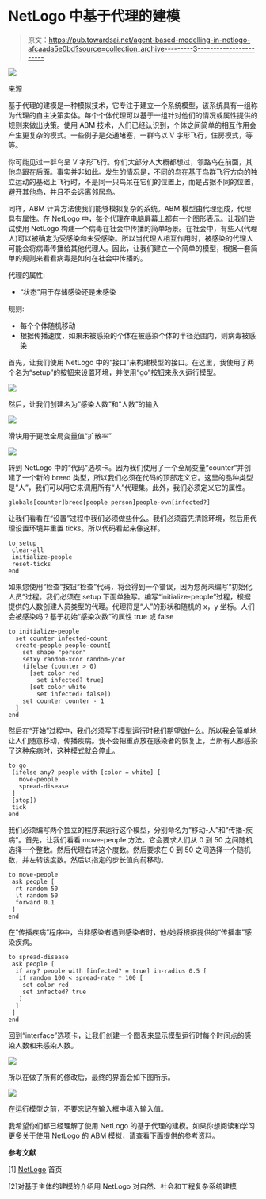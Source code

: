 # NetLogo 中基于代理的建模

> 原文：<https://pub.towardsai.net/agent-based-modelling-in-netlogo-afcaada5e0bd?source=collection_archive---------3----------------------->

![](img/caee7058cc831f5c432bdf3490f75785.png)

来源

基于代理的建模是一种模拟技术，它专注于建立一个系统模型，该系统具有一组称为代理的自主决策实体。每个个体代理可以基于一组针对他们的情况或属性提供的规则来做出决策。使用 ABM 技术，人们已经认识到，个体之间简单的相互作用会产生更复杂的模式。一些例子是交通堵塞，一群鸟以 V 字形飞行，住房模式，等等。

你可能见过一群鸟呈 V 字形飞行。你们大部分人大概都想过，领路鸟在前面，其他鸟跟在后面。事实并非如此。发生的情况是，不同的鸟在基于鸟群飞行方向的独立运动的基础上飞行时，不是同一只鸟呆在它们的位置上，而是占据不同的位置，避开其他鸟，并且不会远离邻居鸟。

同样，ABM 计算方法使我们能够模拟复杂的系统。ABM 模型由代理组成，代理具有属性。在 [NetLogo](https://ccl.northwestern.edu/netlogo/) 中，每个代理在电脑屏幕上都有一个图形表示。让我们尝试使用 NetLogo 构建一个病毒在社会中传播的简单场景。在社会中，有些人(代理人)可以被确定为受感染和未受感染。所以当代理人相互作用时，被感染的代理人可能会将病毒传播给其他代理人。因此，让我们建立一个简单的模型，根据一套简单的规则来看看病毒是如何在社会中传播的。

代理的属性:

*   “状态”用于存储感染还是未感染

规则:

*   每个个体随机移动
*   根据传播速度，如果未被感染的个体在被感染个体的半径范围内，则病毒被感染

首先，让我们使用 NetLogo 中的“接口”来构建模型的接口。在这里，我使用了两个名为“setup”的按钮来设置环境，并使用“go”按钮来永久运行模型。

![](img/a982121753734fc29db1dc779879a334.png)

然后，让我们创建名为“感染人数”和“人数”的输入

![](img/d3fd46555d9e47a63467327182299561.png)

滑块用于更改全局变量值“扩散率”

![](img/1ba70c0d9f9773d343d2fd00b1050a14.png)

转到 NetLogo 中的“代码”选项卡。因为我们使用了一个全局变量“counter”并创建了一个新的 breed 类型，所以我们必须在代码的顶部定义它。这里的品种类型是“人”，我们可以用它来调用所有“人”代理集。此外，我们必须定义它的属性。

```
globals[counter]breed[people person]people-own[infected?]
```

让我们看看在“设置”过程中我们必须做些什么。我们必须首先清除环境，然后用代理设置环境并重置 ticks。所以代码看起来像这样。

```
to setup
 clear-all
 initialize-people
 reset-ticks
end
```

如果您使用“检查”按钮“检查”代码，将会得到一个错误，因为您尚未编写“初始化人员”过程。我们必须在 setup 下面单独写。编写“initialize-people”过程，根据提供的人数创建人员类型的代理。代理将是“人”的形状和随机的 x，y 坐标。人们会被感染吗？基于初始“感染次数”的属性 true 或 false

```
to initialize-people 
  set counter infected-count
  create-people people-count[
    set shape "person"
    setxy random-xcor random-ycor
    (ifelse (counter > 0)
      [set color red
        set infected? true]
      [set color white
        set infected? false])
    set counter counter - 1
  ]
end
```

然后在“开始”过程中，我们必须写下模型运行时我们期望做什么。所以我会简单地让人们随意移动，传播疾病。我不会把重点放在感染者的恢复上，当所有人都感染了这种疾病时，这种模式就会停止。

```
to go
 (ifelse any? people with [color = white] [
   move-people
   spread-disease
 ]
 [stop])
 tick
end
```

我们必须编写两个独立的程序来运行这个模型，分别命名为“移动-人”和“传播-疾病”。首先，让我们看看 move-people 方法。它会要求人们从 0 到 50 之间随机选择一个整数。然后代理右转这个度数。然后要求在 0 到 50 之间选择一个随机数，并左转该度数。然后以指定的步长值向前移动。

```
to move-people
 ask people [
  rt random 50
  lt random 50
  forward 0.1
 ]
end
```

在“传播疾病”程序中，当非感染者遇到感染者时，他/她将根据提供的“传播率”感染疾病。

```
to spread-disease
 ask people [
  if any? people with [infected? = true] in-radius 0.5 [
   if random 100 < spread-rate * 100 [
    set color red
    set infected? true
   ]
  ]
 ]
end
```

回到“interface”选项卡，让我们创建一个图表来显示模型运行时每个时间点的感染人数和未感染人数。

![](img/4ee7611ddc54049fd52e7db875d388df.png)

所以在做了所有的修改后，最终的界面会如下图所示。

![](img/55a474ac8e562ec0982ecad3887b1457.png)

在运行模型之前，不要忘记在输入框中填入输入值。

我希望你们都已经理解了使用 NetLogo 的基于代理的建模。如果你想阅读和学习更多关于使用 NetLogo 的 ABM 模拟，请查看下面提供的参考资料。

**参考文献**

[1] [NetLogo](https://ccl.northwestern.edu/netlogo/) 首页

[2]对基于主体的建模的介绍用 NetLogo 对自然、社会和工程复杂系统建模